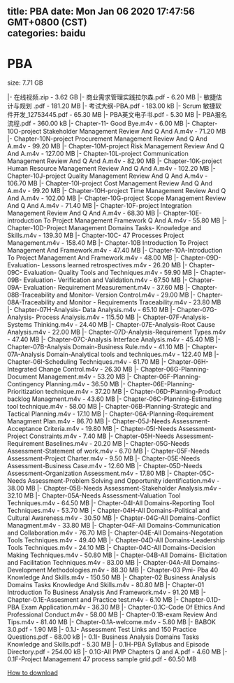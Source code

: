 
title: PBA
date: Mon Jan 06 2020 17:47:56 GMT+0800 (CST)    
categories: baidu
---

# PBA
size: 7.71 GB
 
 
|- 在线视频.zip - 3.62 GB
|- 商业需求管理实践拉尔森.pdf - 6.20 MB
|- 敏捷估计与规划 .pdf - 181.20 MB
|- 考试大纲-PBA.pdf - 183.00 kB
|- Scrum 敏捷软件开发_12753445.pdf - 65.30 MB
|- PBA英文电子书.pdf - 5.30 MB
|- PBA报名流程.pdf - 360.00 kB
|- Chapter-11- Good Bye.m4v - 6.00 MB
|- Chapter-10O-project Stakeholder Management Review And Q And A.m4v - 71.20 MB
|- Chapter-10N-project Procurement Management Review And Q And A.m4v - 99.20 MB
|- Chapter-10M-project Risk Management Review And Q And A.m4v - 127.00 MB
|- Chapter-10L-project Communication Management Review And Q And A.m4v - 82.90 MB
|- Chapter-10K-project Human Resource Management Review And Q And A.m4v - 102.20 MB
|- Chapter-10J-project Quality Management Review And Q And A.m4v - 106.70 MB
|- Chapter-10I-project Cost Management Review And Q And A.m4v - 99.20 MB
|- Chapter-10H-project Time Management Review And Q And A.m4v - 102.00 MB
|- Chapter-10G-project Scope Management Review And Q And A.m4v - 71.40 MB
|- Chapter-10F-project Integration Management Review And Q And A.m4v - 68.30 MB
|- Chapter-10E-introduction To Project Management Framework Q And A.m4v - 55.80 MB
|- Chapter-10D-Project Management Domains Tasks- Knowledge and Skills.m4v - 139.30 MB
|- Chapter-10C- 47 Processes Project Management.m4v - 158.40 MB
|- Chapter-10B Introduction To  Project Management And Framework.m4v - 47.40 MB
|- Chapter-10A-Introduction To  Project Management And Framework.m4v - 48.00 MB
|- Chapter-09D- Evaluation- Lessons learned retrospectives.m4v - 26.20 MB
|- Chapter-09C- Evaluation- Quality Tools and Techniques.m4v - 59.90 MB
|- Chapter-09B- Evaluation- Verification and Validation.m4v - 67.50 MB
|- Chapter-09A- Evaluation- Requirement Measurement.m4v - 37.60 MB
|- Chapter-08B-Traceability and Monitor- Version Control.m4v - 29.00 MB
|- Chapter-08A-Traceability and Monitor - Requirements Traceability.m4v - 23.80 MB
|- Chapter-07H-Analysis- Data Analysis.m4v - 65.10 MB
|- Chapter-07G-Analysis- Process Analysis.m4v - 115.50 MB
|- Chapter-07F-Analysis- Systems Thinking.m4v - 24.40 MB
|- Chapter-07E-Analysis-Root Cause Analysis.m4v - 22.00 MB
|- Chapter-07D-Analysis-Requirement Types.m4v - 47.40 MB
|- Chapter-07C-Analysis Interface Analysis.m4v - 45.40 MB
|- Chapter-07B-Analysis Domain-Business Rule.m4v - 41.10 MB
|- Chapter-07A-Analysis Domain-Analytical tools and techniques.m4v - 122.40 MB
|- Chapter-06I-Scheduling Techniques.m4v - 61.70 MB
|- Chapter-06H-Integrated Change Control.m4v - 26.30 MB
|- Chapter-06G-Planning-Document Management.m4v - 53.20 MB
|- Chapter-06F-Planning-Contingency Planning.m4v - 36.50 MB
|- Chapter-06E-Planning-Prioritization technique.m4v - 37.20 MB
|- Chapter-06D-Planning-Product backlog Managment.m4v - 43.60 MB
|- Chapter-06C-Planning-Estimating tool technique.m4v - 58.00 MB
|- Chapter-06B-Planning-Strategic and Tactical Planning.m4v - 17.10 MB
|- Chapter-06A-Planning-Requirement Managment Plan.m4v - 86.70 MB
|- Chapter-05J-Needs Assessment-Acceptance Criteria.m4v - 19.80 MB
|- Chapter-05I-Needs Assessment-Project Constraints.m4v - 7.40 MB
|- Chapter-05H-Needs Assessment-Requirement Baselines.m4v - 20.20 MB
|- Chapter-05G-Needs Assessment-Statement of work.m4v - 6.70 MB
|- Chapter-05F-Needs Assessment-Project Charter.m4v - 9.50 MB
|- Chapter-05E-Needs Assessment-Business Case.m4v - 12.60 MB
|- Chapter-05D-Needs Assessment-Organization Assessment.m4v - 17.80 MB
|- Chapter-05C-Needs Assessment-Problem Solving and Opportunity identification.m4v - 38.00 MB
|- Chapter-05B-Needs Assessment-Stakeholder Analysis.m4v - 32.10 MB
|- Chapter-05A-Needs Assessment-Valuation Tool Techniques.m4v - 64.50 MB
|- Chapter-04I-All Domains-Reporting Tool Techniques.m4v - 53.70 MB
|- Chapter-04H-All Domains-Political and Cultural Awareness.m4v - 30.50 MB
|- Chapter-04G-All Domains-Conflict Managment.m4v - 33.80 MB
|- Chapter-04F-All Domains-Communication and Collaboration.m4v - 76.70 MB
|- Chapter-04E-All Domains-Negotation Tools Techniques.m4v - 49.40 MB
|- Chapter-04D-All Domains-Leadership Tools Techniques.m4v - 24.10 MB
|- Chapter-04C-All Domains-Decision Making Techniques.m4v - 50.80 MB
|- Chapter-04B-All Domains- Elicitation and Facilitation Techniques.m4v - 83.00 MB
|- Chapter-04A-All Domains-Development Methodologies.m4v - 88.30 MB
|- Chapter-03 Pmi- Pba 40 Knowledge And Skills.m4v - 150.50 MB
|- Chapter-02 Business Analysis Domains Tasks Knowledge And Skills.m4v - 80.80 MB
|- Chapter-01 Introduction To Business Analysis And Framework.m4v - 91.20 MB
|- Chapter-0.1E-Assesment and Practice test.m4v - 6.10 MB
|- Chapter-0.1D-PBA Exam Application.m4v - 36.30 MB
|- Chapter-0.1C-Code Of Ethics And Professional Conduct.m4v - 58.00 MB
|- Chapter-0.1B-exam Review And Tips.m4v - 81.40 MB
|- Chapter-0.1A-welcome.m4v - 5.80 MB
|- BABOK 3.0.pdf - 1.90 MB
|- 0.1J- Assessment Test Links and 150 Practice Questions.pdf - 68.00 kB
|- 0.1I- Business Analysis Domains Tasks Knowledge and Skills.pdf - 5.30 MB
|- 0.1H-PBA Syllabus and Episode Directory.pdf - 254.00 kB
|- 0.1G-All PMP Chapters Q and A.pdf - 4.60 MB
|- 0.1F-Project Management  47 process sample grid.pdf - 60.50 MB

[How to download](https://bpcam.bemobtrk.com/go/2ceec3aa-1ca2-46d6-b9ff-aaa5c184517c?jno=471)